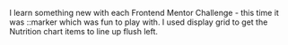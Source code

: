 I learn something new with each Frontend Mentor Challenge - this time it was ::marker which was fun to play with.
I used display grid to get the Nutrition chart items to line up flush left.
